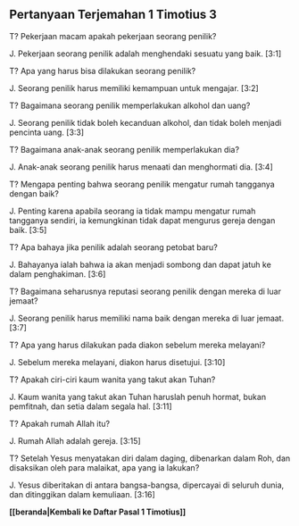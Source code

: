 ﻿## Pertanyaan Terjemahan 1 Timotius 3 ##

T? Pekerjaan macam apakah pekerjaan seorang penilik?

J. Pekerjaan seorang penilik adalah menghendaki sesuatu yang baik. [3:1]

T? Apa yang harus bisa dilakukan seorang penilik?

J. Seorang penilik harus memiliki kemampuan untuk mengajar. [3:2]

T? Bagaimana seorang penilik memperlakukan alkohol dan uang?

J. Seorang penilik tidak boleh kecanduan alkohol, dan tidak boleh menjadi pencinta uang. [3:3]

T? Bagaimana anak-anak seorang penilik memperlakukan dia?

J. Anak-anak seorang penilik harus menaati dan menghormati dia. [3:4]

T? Mengapa penting bahwa seorang penilik mengatur rumah tangganya dengan baik?

J. Penting karena apabila seorang ia tidak mampu mengatur rumah tangganya sendiri, ia kemungkinan tidak dapat mengurus gereja dengan baik. [3:5]

T? Apa bahaya jika penilik adalah seorang petobat baru?

J. Bahayanya ialah bahwa ia akan menjadi sombong dan dapat jatuh ke dalam penghakiman. [3:6]

T? Bagaimana seharusnya reputasi seorang penilik dengan mereka di luar jemaat?

J. Seorang penilik harus memiliki nama baik dengan mereka di luar jemaat. [3:7]

T? Apa yang harus dilakukan pada diakon sebelum mereka melayani?

J. Sebelum mereka melayani, diakon harus disetujui. [3:10]

T? Apakah ciri-ciri kaum wanita yang takut akan Tuhan?

J. Kaum wanita yang takut akan Tuhan haruslah penuh hormat, bukan pemfitnah, dan setia dalam segala hal. [3:11]

T? Apakah rumah Allah itu?

J. Rumah Allah adalah gereja. [3:15]

T? Setelah Yesus menyatakan diri dalam daging, dibenarkan dalam Roh, dan disaksikan oleh para malaikat, apa yang ia lakukan?

J. Yesus diberitakan di antara bangsa-bangsa, dipercayai di seluruh dunia, dan ditinggikan dalam kemuliaan. [3:16]

__[[beranda|Kembali ke Daftar Pasal 1 Timotius]]__


